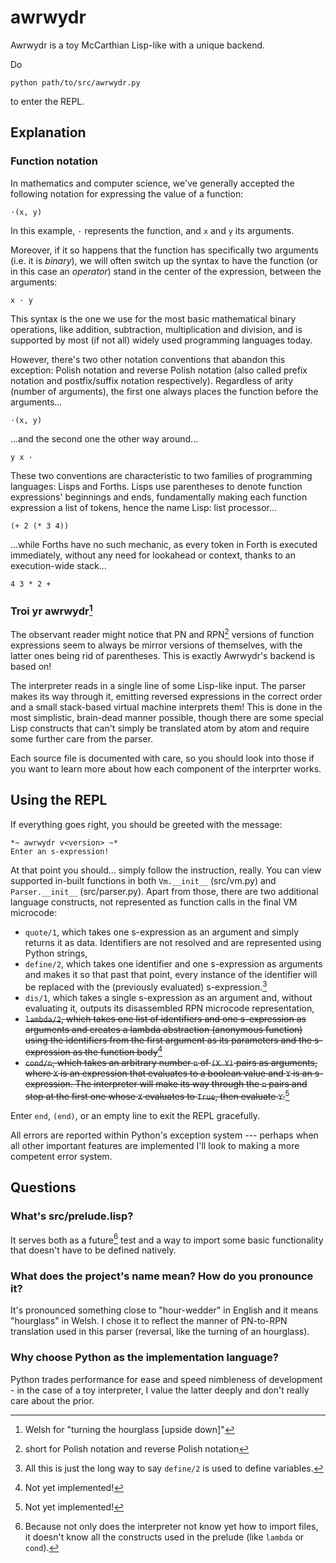 # awrwydr
Awrwydr is a toy McCarthian Lisp-like with a unique backend.

Do
```
python path/to/src/awrwydr.py
```
to enter the REPL.

## Explanation
### Function notation
In mathematics and computer science, we've generally accepted the following notation for expressing the value of a function:
```
·(x, y)
```
In this example, `·` represents the function, and `x` and `y` its arguments.

Moreover, if it so happens that the function has specifically two arguments (i.e. it is *binary*), we will often switch up the syntax to have the function (or in this case an *operator*) stand in the center of the expression, between the arguments:
```
x · y
```
This syntax is the one we use for the most basic mathematical binary operations, like addition, subtraction, multiplication and division, and is supported by most (if not all) widely used programming languages today.

However, there's two other notation conventions that abandon this exception: Polish notation and reverse Polish notation (also called prefix notation and postfix/suffix notation respectively). Regardless of arity (number of arguments), the first one always places the function before the arguments...
```
·(x, y)
```
...and the second one the other way around...
```
y x ·
```
These two conventions are characteristic to two families of programming languages: Lisps and Forths. Lisps use parentheses to denote function expressions' beginnings and ends, fundamentally making each function expression a list of tokens, hence the name Lisp: list processor...
```
(+ 2 (* 3 4))
```
...while Forths have no such mechanic, as every token in Forth is executed immediately, without any need for lookahead or context, thanks to an execution-wide stack...
```
4 3 * 2 +
```

### Troi yr awrwydr[^1]
The observant reader might notice that PN and RPN[^2] versions of function expressions seem to always be mirror versions of themselves, with the latter ones being rid of parentheses. This is exactly Awrwydr's backend is based on!

The interpreter reads in a single line of some Lisp-like input. The parser makes its way through it, emitting reversed expressions in the correct order and a small stack-based virtual machine interprets them! This is done in the most simplistic, brain-dead manner possible, though there are some special Lisp constructs that can't simply be translated atom by atom and require some further care from the parser.

Each source file is documented with care, so you should look into those if you want to learn more about how each component of the interprter works. 

## Using the REPL
If everything goes right, you should be greeted with the message:
```
*~ awrwydr v<version> ~*
Enter an s-expression!
```
At that point you should... simply follow the instruction, really. You can view supported in-built functions in both `Vm.__init__` (src/vm.py) and `Parser.__init__` (src/parser.py). Apart from those, there are two additional language constructs, not represented as function calls in the final VM microcode:
- `quote/1`, which takes one s-expression as an argument and simply returns it as data. Identifiers are not resolved and are represented using Python strings,
- `define/2`, which takes one identifier and one s-expression as arguments and makes it so that past that point, every instance of the identifier will be replaced with the (previously evaluated) s-expression.[^3]
- `dis/1`, which takes a single s-expression as an argument and, without evaluating it, outputs its disassembled RPN microcode representation,
- ~~`lambda/2`, which takes one list of identifiers and one s-expression as arguments and creates a lambda abstraction (anonymous function) using the identifiers from the first argument as its parameters and the s-expression as the function body~~[^4]
- ~~`cond/n`, which takes an arbitrary number `n` of `(X Y)` pairs as arguments, where `X` is an expression that evaluates to a boolean value and `Y` is an s-expression. The interpreter will make its way through the `n` pairs and stop at the first one whose `X` evaluates to `True`, then evaluate `Y`.~~[^4]

Enter `end`, `(end)`, or an empty line to exit the REPL gracefully.

All errors are reported within Python's exception system --- perhaps when all other important features are implemented I'll look to making a more competent error system.

## Questions
### What's src/prelude.lisp?
It serves both as a future[^5] test and a way to import some basic functionality that doesn't have to be defined natively.
### What does the project's name mean? How do you pronounce it?
It's pronounced something close to "hour-wedder" in English and it means "hourglass" in Welsh. I chose it to reflect the manner of PN-to-RPN translation used in this parser (reversal, like the turning of an hourglass).
### Why choose Python as the implementation language?
Python trades performance for ease and speed nimbleness of development - in the case of a toy interpreter, I value the latter deeply and don't really care about the prior.

[^1]: Welsh for "turning the hourglass \[upside down\]"
[^2]: short for Polish notation and reverse Polish notation
[^3]: All this is just the long way to say `define/2` is used to define variables.
[^4]: Not yet implemented!
[^5]: Because not only does the interpreter not know yet how to import files, it doesn't know all the constructs used in the prelude (like `lambda` or `cond`).